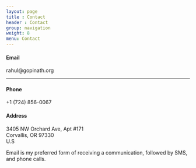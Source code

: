 ```yaml
---
layout: page
title : Contact
header : Contact
group: navigation
weight: 8
menu: Contact
---
```


<h4>Email</h4>
rahul@gopinath.org<hr/>

<h4>Phone</h4>
+1 (724) 856-0067

<h4>Address</h4>
3405 NW Orchard Ave, Apt #171 <br/>
Corvallis, OR 97330<br/>
U.S<p/>

Email is my preferred form of receiving a communication, followed by SMS, and phone calls.

<script>
  (function(i,s,o,g,r,a,m){i['GoogleAnalyticsObject']=r;i[r]=i[r]||function(){
  (i[r].q=i[r].q||[]).push(arguments)},i[r].l=1*new Date();a=s.createElement(o),
  m=s.getElementsByTagName(o)[0];a.async=1;a.src=g;m.parentNode.insertBefore(a,m)
  })(window,document,'script','//www.google-analytics.com/analytics.js','ga');

  ga('create', 'UA-74302125-1', 'auto');
  ga('send', 'pageview');

</script>
